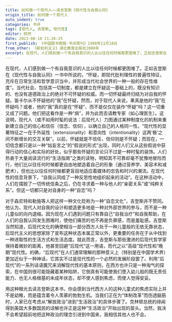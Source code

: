 ```yaml
---
title: 如何做一个现代人——读吉登斯《现代性与自我认同》
origin_title: 如何做一个现代人
auto_indent: true
categories: 书评
tags: [现代人, 吉登斯, 现代性]
editor: 皎然
date: 2023-08-10 21:26:25
first_publish: 《中国图书商报·书评周刊》1998年11月18日
from_other: 《新批判主义》湖北教育出版社2000年
excerpt: 在现代，人们感到做一个有自我意识的人比以往任何时候都更困难了。正如吉登斯在《现代性与自我认同》一书中所说的，“怀疑，即现代批判理性的普遍性特征，充斥在日常生活和哲学意识当中，并形成当代社会世界的一种一般的存在性维度”。当代社会、包括其一切制度，都是建立在怀疑这一基础上的，既没有知识的、也没有道德政治上的绝对不可怀疑的权威。而一切怀疑最终归结为对自我的怀疑。笛卡尔从不怀疑他的“我”在怀疑，然而，对于现代人来说，果真是他的“我”在怀疑吗？或者，他的“我”真的是在“怀疑”、而不是仅仅在装作“怀疑”吗？这一切重又成了问题。
---
```

在现代，人们感到做一个有自我意识的人比以往任何时候都更困难了。正如吉登斯在《现代性与自我认同》一书中所说的，“怀疑，即现代批判理性的普遍性特征，充斥在日常生活和哲学意识当中，并形成当代社会世界的一种一般的存在性维度”。当代社会、包括其一切制度，都是建立在怀疑这一基础上的，既没有知识的、也没有道德政治上的绝对不可怀疑的权威。而一切怀疑最终归结为对自我的怀疑。笛卡尔从不怀疑他的“我”在怀疑，然而，对于现代人来说，果真是他的“我”在怀疑吗？或者，他的“我”真的是在“怀疑”、而不是仅仅在装作“怀疑”吗？这一切重又成了问题。他们把这看作是一种“病”，并为此而去请教专家（如心理医生）。这说明，现代人（或不如用时髦的说法：后现代人）力图通过某种制度化的机制来重新建立自己的信心和信任（信念、信仰），以确立自己的人格同一性。“现代性的显著特征之一在于外延性（extensionality）和意向性（intentionality）这两‘极’之间不断增长的交互关联”。以前，怀疑就是不信任，信仰则是不怀疑；而现在，一切信念都只是以一种“姑妄言之”的“假说的形式”出现，同时人们又从这些假说中获得行动的信心和实际的好处，似乎那些怀疑的言论只不过是一种时髦的装饰。人们热衷于大量阅读流行的“生活指南”之类的读物，明知其不可靠却毫不犹豫地冒险而行，他们比以往任何时候都更自由地塑造着自己的形象（通过营养学、美容术和减肥术），但也比以往任何时候都更盲目地适应着媒体的忠告和时兴的潮流。在现代性的信息背景下，“自我认同成了一种反思性地组织起来的活动”。在这种活动中，人们在摆脱了一切传统信条之后，仍在寻求着一种与他人的“亲密关系”或“纯粹关系”。但这一切都只是对自身的一种“自恋”吗？

对于森尼特和勒施等人把这样一种文化贬称为一种“自恋文化”，吉登斯并不赞同。他认为，现代人对自我的设计和塑造更多地是一种对外部世界的参与，而不是一种儿童似的向内退缩。因为现在人们遇到问题只有靠自己“自我治疗”和自我帮助，在人们的自我认同发生困难时，使他们痛苦的也不再是负罪感，而是羞耻感。吉登斯当然知道，后现代文化的确使相当一部分西方人处于一种儿童般的无依无靠状态，后现代主义的思想家除了宣布这种状态本属正常以外，更重要的任务在于从中找到一种进取性的生活方式和生活态度。就此而言，吉登斯与那些激进的后现代哲学家保持着微妙的距离，他甚至回避“后现代”这一用语，而代之以“高级”现代性和“晚期”现代性。的确，“后现代”在人们通常理解的那种意义上（特别是在中国学术界）更加近似于一种神话，它其实不过是现代性的一个必然的发展阶段罢了。利用“后现代”的一系列话语魔咒来消解现代性的基本原则，在西方也许只是一种淘气的探索，在中国则很可能隐藏着某种陷阱，它倒真有可能使我们堕入幼儿般的既无责任能力、也无人格根基的未成年状态，却不使人感到焦虑，而使人觉得安妥。

用这种眼光去读吉登斯这本书，你会感到当代西方人的这种儿童式的焦虑实际上并不是幼稚，而是蕴含着令人羡慕的勃勃生机。当我们正在为“体制改革”而伤透脑筋时，人家已在考虑从“解放政治”进到“生活政治”的具体步骤了。克林顿总统的绯闻得到美国大多数国民的谅解也许正是这种“生活政治”开始出现的苗头。当然，我决不会希望超前地把这种政治的理念引进到中国来，我相信其他人也不会。